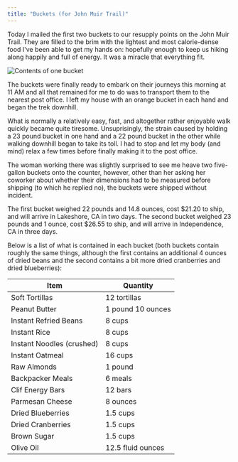```yaml
---
title: "Buckets (for John Muir Trail)"
---
```


Today I mailed the first two buckets to our resupply points on the John Muir Trail. They are filled to the brim with the lightest and most calorie-dense food I've been able to get my hands on: hopefully enough to keep us hiking along happily and full of energy. It was a miracle that everything fit.

![Contents of one bucket](./public/bucket-contents.jpg)

The buckets were finally ready to embark on their journeys this morning at 11 AM and all that remained for me to do was to transport them to the nearest post office. I left my house with an orange bucket in each hand and began the trek downhill.

What is normally a relatively easy, fast, and altogether rather enjoyable walk quickly became quite tiresome. Unsuprisingly, the strain caused by holding a 23 pound bucket in one hand and a 22 pound bucket in the other while walking downhill began to take its toll. I had to stop and let my body (and mind) relax a few times before finally making it to the post office.

The woman working there was slightly surprised to see me heave two five-gallon buckets onto the counter, however, other than her asking her coworker about whether their dimensions had to be measured before shipping (to which he replied no), the buckets were shipped without incident.

The first bucket weighed 22 pounds and 14.8 ounces, cost $21.20 to ship, and will arrive in Lakeshore, CA in two days. The second bucket weighed 23 pounds and 1 ounce, cost $26.55 to ship, and will arrive in Independence, CA in three days.

Below is a list of what is contained in each bucket (both buckets contain roughly the same things, although the first contains an additional 4 ounces of dried beans and the second contains a bit more dried cranberries and dried blueberries):

| Item                      | Quantity          |
| ------------------------- | ----------------- |
| Soft Tortillas            | 12 tortillas      |
| Peanut Butter             | 1 pound 10 ounces |
| Instant Refried Beans     | 8 cups            |
| Instant Rice              | 8 cups            |
| Instant Noodles (crushed) | 8 cups            |
| Instant Oatmeal           | 16 cups           |
| Raw Almonds               | 1 pound           |
| Backpacker Meals          | 6 meals           |
| Clif Energy Bars          | 12 bars           |
| Parmesan Cheese           | 8 ounces          |
| Dried Blueberries         | 1.5 cups          |
| Dried Cranberries         | 1.5 cups          |
| Brown Sugar               | 1.5 cups          |
| Olive Oil                 | 12.5 fluid ounces |
